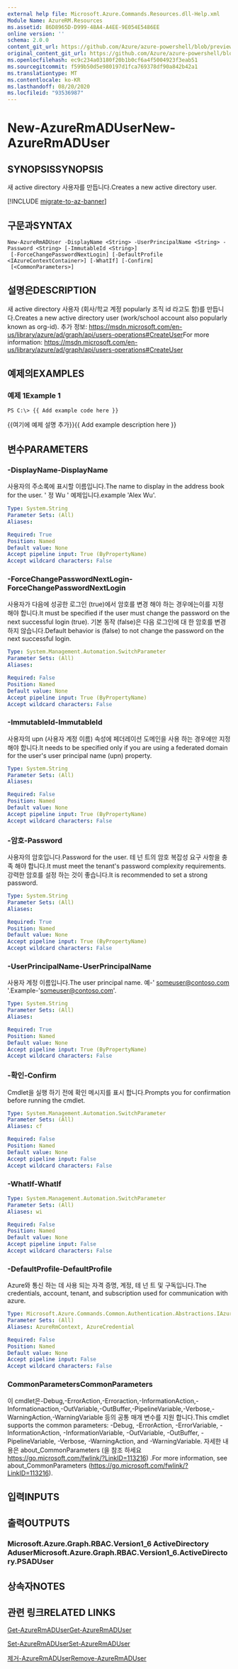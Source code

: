 ```yaml
---
external help file: Microsoft.Azure.Commands.Resources.dll-Help.xml
Module Name: AzureRM.Resources
ms.assetid: 86D8965D-D999-48A4-A4EE-9E054E5486EE
online version: ''
schema: 2.0.0
content_git_url: https://github.com/Azure/azure-powershell/blob/preview/src/ResourceManager/Resources/Commands.Resources/help/New-AzureRmADUser.md
original_content_git_url: https://github.com/Azure/azure-powershell/blob/preview/src/ResourceManager/Resources/Commands.Resources/help/New-AzureRmADUser.md
ms.openlocfilehash: ec9c234a03180f20b1b0cf6a4f5004923f3eab51
ms.sourcegitcommit: f599b50d5e980197d1fca769378df90a842b42a1
ms.translationtype: MT
ms.contentlocale: ko-KR
ms.lasthandoff: 08/20/2020
ms.locfileid: "93536987"
---
```

# <span data-ttu-id="5d31d-101">New-AzureRmADUser</span><span class="sxs-lookup"><span data-stu-id="5d31d-101">New-AzureRmADUser</span></span>

## <span data-ttu-id="5d31d-102">SYNOPSIS</span><span class="sxs-lookup"><span data-stu-id="5d31d-102">SYNOPSIS</span></span>
<span data-ttu-id="5d31d-103">새 active directory 사용자를 만듭니다.</span><span class="sxs-lookup"><span data-stu-id="5d31d-103">Creates a new active directory user.</span></span>

[!INCLUDE [migrate-to-az-banner](../../includes/migrate-to-az-banner.md)]

## <span data-ttu-id="5d31d-104">구문과</span><span class="sxs-lookup"><span data-stu-id="5d31d-104">SYNTAX</span></span>

```
New-AzureRmADUser -DisplayName <String> -UserPrincipalName <String> -Password <String> [-ImmutableId <String>]
 [-ForceChangePasswordNextLogin] [-DefaultProfile <IAzureContextContainer>] [-WhatIf] [-Confirm]
 [<CommonParameters>]
```

## <span data-ttu-id="5d31d-105">설명은</span><span class="sxs-lookup"><span data-stu-id="5d31d-105">DESCRIPTION</span></span>
<span data-ttu-id="5d31d-106">새 active directory 사용자 (회사/학교 계정 popularly 조직 id 라고도 함)를 만듭니다.</span><span class="sxs-lookup"><span data-stu-id="5d31d-106">Creates a new active directory user (work/school account also popularly known as org-id).</span></span>
<span data-ttu-id="5d31d-107">추가 정보: https://msdn.microsoft.com/en-us/library/azure/ad/graph/api/users-operations#CreateUser</span><span class="sxs-lookup"><span data-stu-id="5d31d-107">For more information: https://msdn.microsoft.com/en-us/library/azure/ad/graph/api/users-operations#CreateUser</span></span>

## <span data-ttu-id="5d31d-108">예제의</span><span class="sxs-lookup"><span data-stu-id="5d31d-108">EXAMPLES</span></span>

### <span data-ttu-id="5d31d-109">예제 1</span><span class="sxs-lookup"><span data-stu-id="5d31d-109">Example 1</span></span>
```
PS C:\> {{ Add example code here }}
```

<span data-ttu-id="5d31d-110">{{여기에 예제 설명 추가}}</span><span class="sxs-lookup"><span data-stu-id="5d31d-110">{{ Add example description here }}</span></span>

## <span data-ttu-id="5d31d-111">변수</span><span class="sxs-lookup"><span data-stu-id="5d31d-111">PARAMETERS</span></span>

### <span data-ttu-id="5d31d-112">-DisplayName</span><span class="sxs-lookup"><span data-stu-id="5d31d-112">-DisplayName</span></span>
<span data-ttu-id="5d31d-113">사용자의 주소록에 표시할 이름입니다.</span><span class="sxs-lookup"><span data-stu-id="5d31d-113">The name to display in the address book for the user.</span></span>
<span data-ttu-id="5d31d-114">' 정 Wu ' 예제입니다.</span><span class="sxs-lookup"><span data-stu-id="5d31d-114">example 'Alex Wu'.</span></span>

```yaml
Type: System.String
Parameter Sets: (All)
Aliases: 

Required: True
Position: Named
Default value: None
Accept pipeline input: True (ByPropertyName)
Accept wildcard characters: False
```

### <span data-ttu-id="5d31d-115">-ForceChangePasswordNextLogin</span><span class="sxs-lookup"><span data-stu-id="5d31d-115">-ForceChangePasswordNextLogin</span></span>
<span data-ttu-id="5d31d-116">사용자가 다음에 성공한 로그인 (true)에서 암호를 변경 해야 하는 경우에는이를 지정 해야 합니다.</span><span class="sxs-lookup"><span data-stu-id="5d31d-116">It must be specified if the user must change the password on the next successful login (true).</span></span>
<span data-ttu-id="5d31d-117">기본 동작 (false)은 다음 로그인에 대 한 암호를 변경 하지 않습니다.</span><span class="sxs-lookup"><span data-stu-id="5d31d-117">Default behavior is (false) to not change the password on the next successful login.</span></span>

```yaml
Type: System.Management.Automation.SwitchParameter
Parameter Sets: (All)
Aliases: 

Required: False
Position: Named
Default value: None
Accept pipeline input: True (ByPropertyName)
Accept wildcard characters: False
```

### <span data-ttu-id="5d31d-118">-ImmutableId</span><span class="sxs-lookup"><span data-stu-id="5d31d-118">-ImmutableId</span></span>
<span data-ttu-id="5d31d-119">사용자의 upn (사용자 계정 이름) 속성에 페더레이션 도메인을 사용 하는 경우에만 지정 해야 합니다.</span><span class="sxs-lookup"><span data-stu-id="5d31d-119">It needs to be specified only if you are using a federated domain for the user's user principal name (upn) property.</span></span>

```yaml
Type: System.String
Parameter Sets: (All)
Aliases: 

Required: False
Position: Named
Default value: None
Accept pipeline input: True (ByPropertyName)
Accept wildcard characters: False
```

### <span data-ttu-id="5d31d-120">-암호</span><span class="sxs-lookup"><span data-stu-id="5d31d-120">-Password</span></span>
<span data-ttu-id="5d31d-121">사용자의 암호입니다.</span><span class="sxs-lookup"><span data-stu-id="5d31d-121">Password for the user.</span></span>
<span data-ttu-id="5d31d-122">테 넌 트의 암호 복잡성 요구 사항을 충족 해야 합니다.</span><span class="sxs-lookup"><span data-stu-id="5d31d-122">It must meet the tenant's password complexity requirements.</span></span>
<span data-ttu-id="5d31d-123">강력한 암호를 설정 하는 것이 좋습니다.</span><span class="sxs-lookup"><span data-stu-id="5d31d-123">It is recommended to set a strong password.</span></span>

```yaml
Type: System.String
Parameter Sets: (All)
Aliases: 

Required: True
Position: Named
Default value: None
Accept pipeline input: True (ByPropertyName)
Accept wildcard characters: False
```

### <span data-ttu-id="5d31d-124">-UserPrincipalName</span><span class="sxs-lookup"><span data-stu-id="5d31d-124">-UserPrincipalName</span></span>
<span data-ttu-id="5d31d-125">사용자 계정 이름입니다.</span><span class="sxs-lookup"><span data-stu-id="5d31d-125">The user principal name.</span></span>
<span data-ttu-id="5d31d-126">예-' someuser@contoso.com '.</span><span class="sxs-lookup"><span data-stu-id="5d31d-126">Example-'someuser@contoso.com'.</span></span>

```yaml
Type: System.String
Parameter Sets: (All)
Aliases: 

Required: True
Position: Named
Default value: None
Accept pipeline input: True (ByPropertyName)
Accept wildcard characters: False
```

### <span data-ttu-id="5d31d-127">-확인</span><span class="sxs-lookup"><span data-stu-id="5d31d-127">-Confirm</span></span>
<span data-ttu-id="5d31d-128">Cmdlet을 실행 하기 전에 확인 메시지를 표시 합니다.</span><span class="sxs-lookup"><span data-stu-id="5d31d-128">Prompts you for confirmation before running the cmdlet.</span></span>

```yaml
Type: System.Management.Automation.SwitchParameter
Parameter Sets: (All)
Aliases: cf

Required: False
Position: Named
Default value: None
Accept pipeline input: False
Accept wildcard characters: False
```

### <span data-ttu-id="5d31d-129">-WhatIf</span><span class="sxs-lookup"><span data-stu-id="5d31d-129">-WhatIf</span></span>
```yaml
Type: System.Management.Automation.SwitchParameter
Parameter Sets: (All)
Aliases: wi

Required: False
Position: Named
Default value: None
Accept pipeline input: False
Accept wildcard characters: False
```

### <span data-ttu-id="5d31d-130">-DefaultProfile</span><span class="sxs-lookup"><span data-stu-id="5d31d-130">-DefaultProfile</span></span>
<span data-ttu-id="5d31d-131">Azure와 통신 하는 데 사용 되는 자격 증명, 계정, 테 넌 트 및 구독입니다.</span><span class="sxs-lookup"><span data-stu-id="5d31d-131">The credentials, account, tenant, and subscription used for communication with azure.</span></span>

```yaml
Type: Microsoft.Azure.Commands.Common.Authentication.Abstractions.IAzureContextContainer
Parameter Sets: (All)
Aliases: AzureRmContext, AzureCredential

Required: False
Position: Named
Default value: None
Accept pipeline input: False
Accept wildcard characters: False
```

### <span data-ttu-id="5d31d-132">CommonParameters</span><span class="sxs-lookup"><span data-stu-id="5d31d-132">CommonParameters</span></span>
<span data-ttu-id="5d31d-133">이 cmdlet은-Debug,-ErrorAction,-Erroraction,-InformationAction,-Informationaction,-OutVariable,-OutBuffer,-PipelineVariable,-Verbose,-WarningAction,-WarningVariable 등의 공통 매개 변수를 지원 합니다.</span><span class="sxs-lookup"><span data-stu-id="5d31d-133">This cmdlet supports the common parameters: -Debug, -ErrorAction, -ErrorVariable, -InformationAction, -InformationVariable, -OutVariable, -OutBuffer, -PipelineVariable, -Verbose, -WarningAction, and -WarningVariable.</span></span> <span data-ttu-id="5d31d-134">자세한 내용은 about_CommonParameters (을 참조 하세요 https://go.microsoft.com/fwlink/?LinkID=113216) .</span><span class="sxs-lookup"><span data-stu-id="5d31d-134">For more information, see about_CommonParameters (https://go.microsoft.com/fwlink/?LinkID=113216).</span></span>

## <span data-ttu-id="5d31d-135">입력</span><span class="sxs-lookup"><span data-stu-id="5d31d-135">INPUTS</span></span>

## <span data-ttu-id="5d31d-136">출력</span><span class="sxs-lookup"><span data-stu-id="5d31d-136">OUTPUTS</span></span>

### <span data-ttu-id="5d31d-137">Microsoft.Azure.Graph.RBAC.Version1_6 ActiveDirectory Aduser</span><span class="sxs-lookup"><span data-stu-id="5d31d-137">Microsoft.Azure.Graph.RBAC.Version1_6.ActiveDirectory.PSADUser</span></span>

## <span data-ttu-id="5d31d-138">상속자</span><span class="sxs-lookup"><span data-stu-id="5d31d-138">NOTES</span></span>

## <span data-ttu-id="5d31d-139">관련 링크</span><span class="sxs-lookup"><span data-stu-id="5d31d-139">RELATED LINKS</span></span>

[<span data-ttu-id="5d31d-140">Get-AzureRmADUser</span><span class="sxs-lookup"><span data-stu-id="5d31d-140">Get-AzureRmADUser</span></span>](./Get-AzureRmADUser.md)

[<span data-ttu-id="5d31d-141">Set-AzureRmADUser</span><span class="sxs-lookup"><span data-stu-id="5d31d-141">Set-AzureRmADUser</span></span>](./Set-AzureRmADUser.md)

[<span data-ttu-id="5d31d-142">제거-AzureRmADUser</span><span class="sxs-lookup"><span data-stu-id="5d31d-142">Remove-AzureRmADUser</span></span>](./Remove-AzureRmADUser.md)
